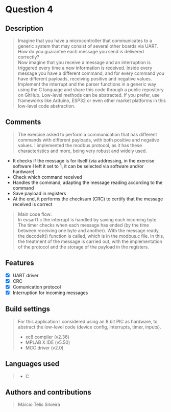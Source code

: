 # Question 4

## Description

> Imagine that you have a microcontroller that communicates to a generic system that may consist of several other boards via UART. How do you guarantee each message you send is delivered correctly?  
> Now imagine that you receive a message and an interruption is triggered every time a new information is received. Inside every message you have a different command, and for every command you have different payloads, receiving positive and negative values.  
> Implement the interrupt and the parser functions in a generic way using the C language and share this code through a public repository on GitHub. Low-level methods can be abstracted. If you prefer, use frameworks like Arduino, ESP32 or even other market platforms in this low-level code abstraction.

## Comments

> The exercise asked to perform a communication that has different commands with different payloads, with both positive and negative values. I implemented the modbus protocol, as it has these characteristics and more, being very robust and widely used.  
- It checks if the message is for itself (via addressing, in the exercise software I left it set to 1, it can be selected via software and/or hardware)
- Check which command received
- Handles the command, adapting the message reading according to the command
- Save payload in registers
- At the end, it performs the checksum (CRC) to certify that the message received is correct  

> Main code flow:  
> In eusart1.c the interrupt is handled by saving each incoming byte. The timer checks when each message has ended (by the time between receiving one byte and another). With the message ready, the decodeIt() function is called, which is in the modbus.c file. In this, the treatment of the message is carried out, with the implementation of the protocol and the storage of the payload in the registers.

## Features

- [x] UART driver
- [x] CRC
- [x] Comunication protocol
- [x] Interruption for incoming messages

## Build settings

> For this application I considered using an 8 bit PIC as hardware, to abstract the low-level code (device config, interrupts, timer, inputs).
>- xc8 compiler (v2.36)
>- MPLAB X IDE (v5.50)
>- MCC driver (v2.0)

## Languages used

>- C

## Authors and contributions

> Márcio Telis Silveira
